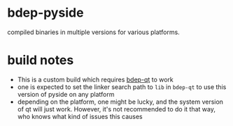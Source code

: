 bdep-pyside
===========

compiled binaries in multiple versions for various platforms.


build notes
===========

* This is a custom build which requires [bdep-qt](https://github.com/Byron/bdep-qt) to work
* one is expected to set the linker search path to `lib` in `bdep-qt` to use this version of pyside on any platform
* depending on the platform, one might be lucky, and the system version of qt will just work. However, it's not recommended to do it that way, who knows what kind of issues this causes
